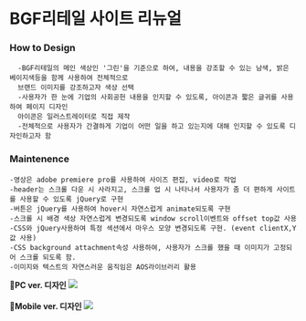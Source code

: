 # BGF리테일 사이트 리뉴얼

### How to Design
```
  -BGF리테일의 메인 색상인 '그린'을 기준으로 하여, 내용을 강조할 수 있는 남색, 밝은 베이지색등을 함께 사용하여 전체적으로
  브랜드 이미지를 강조하고자 색상 선택
  -사용자가 한 눈에 기업의 사회공헌 내용을 인지할 수 있도록, 아이콘과 짧은 글귀를 사용하여 페이지 디자인
  아이콘은 일러스트레이터로 직접 제작
  -전체적으로 사용자가 간결하게 기업이 어떤 일을 하고 있는지에 대해 인지할 수 있도록 디자인하고자 함
```
### Maintenence
```
-영상은 adobe premiere pro를 사용하여 사이즈 편집, video로 작업
-header는 스크롤 다운 시 사라지고, 스크롤 업 시 나타나서 사용자가 좀 더 편하게 사이트를 사용할 수 있도록 jQuery로 구현
-버튼은 jQuery를 사용하여 hover시 자연스럽게 animate되도록 구현
-스크롤 시 배경 색상 자연스럽게 변경되도록 window scroll이벤트와 offset top값 사용
-CSS와 jQuery사용하여 특정 섹션에서 마우스 모양 변경되도록 구현. (event clientX,Y값 사용)
-CSS background attachment속성 사용하여, 사용자가 스크롤 했을 때 이미지가 고정되어 스크롤 되도록 함.
-이미지와 텍스트의 자연스러운 움직임은 AOS라이브러리 활용

```

**💛PC ver. 디자인
<img src="https://user-images.githubusercontent.com/75009488/111439754-07505680-8749-11eb-89e0-0645b4eb190b.jpg" />**
<br/>
<br/>
**💛Mobile ver. 디자인
<img src="https://user-images.githubusercontent.com/75009488/111439764-0a4b4700-8749-11eb-9009-c7045f011217.jpg"/>**  


